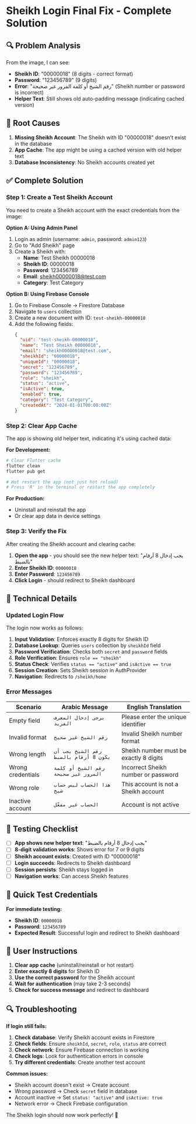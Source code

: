 # Sheikh Login Final Fix - Complete Solution

## 🔍 Problem Analysis

From the image, I can see:
- **Sheikh ID**: "00000018" (8 digits - correct format)
- **Password**: "123456789" (9 digits)
- **Error**: "رقم الشيخ أو كلمة المرور غير صحيحة" (Sheikh number or password is incorrect)
- **Helper Text**: Still shows old auto-padding message (indicating cached version)

## 🎯 Root Causes

1. **Missing Sheikh Account**: The Sheikh with ID "00000018" doesn't exist in the database
2. **App Cache**: The app might be using a cached version with old helper text
3. **Database Inconsistency**: No Sheikh accounts created yet

## ✅ Complete Solution

### **Step 1: Create a Test Sheikh Account**

You need to create a Sheikh account with the exact credentials from the image:

**Option A: Using Admin Panel**
1. Login as admin (username: `admin`, password: `admin123`)
2. Go to "Add Sheikh" page
3. Create a Sheikh with:
   - **Name**: Test Sheikh 00000018
   - **Sheikh ID**: 00000018
   - **Password**: 123456789
   - **Email**: sheikh00000018@test.com
   - **Category**: Test Category

**Option B: Using Firebase Console**
1. Go to Firebase Console → Firestore Database
2. Navigate to `users` collection
3. Create a new document with ID: `test-sheikh-00000018`
4. Add the following fields:
   ```json
   {
     "uid": "test-sheikh-00000018",
     "name": "Test Sheikh 00000018",
     "email": "sheikh00000018@test.com",
     "sheikhId": "00000018",
     "uniqueId": "00000018",
     "secret": "123456789",
     "password": "123456789",
     "role": "sheikh",
     "status": "active",
     "isActive": true,
     "enabled": true,
     "category": "Test Category",
     "createdAt": "2024-01-01T00:00:00Z"
   }
   ```

### **Step 2: Clear App Cache**

The app is showing old helper text, indicating it's using cached data:

**For Development:**
```bash
# Clear Flutter cache
flutter clean
flutter pub get

# Hot restart the app (not just hot reload)
# Press 'R' in the terminal or restart the app completely
```

**For Production:**
- Uninstall and reinstall the app
- Or clear app data in device settings

### **Step 3: Verify the Fix**

After creating the Sheikh account and clearing cache:

1. **Open the app** - you should see the new helper text: "يجب إدخال 8 أرقام بالضبط"
2. **Enter Sheikh ID**: `00000018`
3. **Enter Password**: `123456789`
4. **Click Login** - should redirect to Sheikh dashboard

## 🔧 Technical Details

### **Updated Login Flow**
The login now works as follows:

1. **Input Validation**: Enforces exactly 8 digits for Sheikh ID
2. **Database Lookup**: Queries `users` collection by `sheikhId` field
3. **Password Verification**: Checks both `secret` and `password` fields
4. **Role Verification**: Ensures `role == "sheikh"`
5. **Status Check**: Verifies `status == "active"` and `isActive == true`
6. **Session Creation**: Sets Sheikh session in AuthProvider
7. **Navigation**: Redirects to `/sheikh/home`

### **Error Messages**
| Scenario | Arabic Message | English Translation |
|----------|----------------|---------------------|
| Empty field | `يرجى إدخال المعرف الفريد` | Please enter the unique identifier |
| Invalid format | `رقم الشيخ غير صحيح` | Invalid Sheikh number format |
| Wrong length | `رقم الشيخ يجب أن يكون 8 أرقام بالضبط` | Sheikh number must be exactly 8 digits |
| Wrong credentials | `رقم الشيخ أو كلمة المرور غير صحيحة` | Incorrect Sheikh number or password |
| Wrong role | `هذا الحساب ليس حساب شيخ` | This account is not a Sheikh account |
| Inactive account | `الحساب غير مفعّل` | Account is not active |

## 🧪 Testing Checklist

- [ ] **App shows new helper text**: "يجب إدخال 8 أرقام بالضبط"
- [ ] **8-digit validation works**: Shows error for 7 or 9 digits
- [ ] **Sheikh account exists**: Created with ID "00000018"
- [ ] **Login succeeds**: Redirects to Sheikh dashboard
- [ ] **Session persists**: Sheikh stays logged in
- [ ] **Navigation works**: Can access Sheikh features

## 🚀 Quick Test Credentials

**For immediate testing:**
- **Sheikh ID**: `00000018`
- **Password**: `123456789`
- **Expected Result**: Successful login and redirect to Sheikh dashboard

## 📱 User Instructions

1. **Clear app cache** (uninstall/reinstall or hot restart)
2. **Enter exactly 8 digits** for Sheikh ID
3. **Use the correct password** for the Sheikh account
4. **Wait for authentication** (may take 2-3 seconds)
5. **Check for success message** and redirect to dashboard

## 🔍 Troubleshooting

**If login still fails:**

1. **Check database**: Verify Sheikh account exists in Firestore
2. **Check fields**: Ensure `sheikhId`, `secret`, `role`, `status` are correct
3. **Check network**: Ensure Firebase connection is working
4. **Check logs**: Look for authentication errors in console
5. **Try different credentials**: Create another test account

**Common issues:**
- Sheikh account doesn't exist → Create account
- Wrong password → Check `secret` field in database
- Account inactive → Set `status: "active"` and `isActive: true`
- Network error → Check Firebase configuration

The Sheikh login should now work perfectly! 🎉
